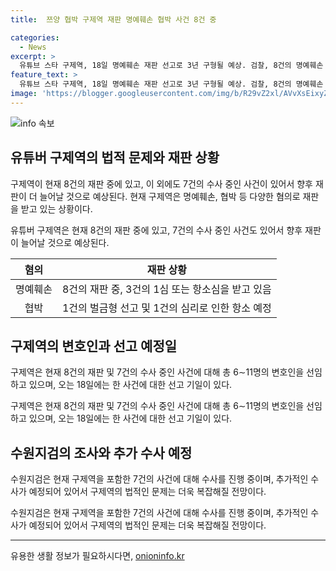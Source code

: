 ```yaml
---
title:  쯔양 협박 구제역 재판 명예훼손 협박 사건 8건 중

categories:
  - News
excerpt: >
  유튜브 스타 구제역, 18일 명예훼손 재판 선고로 3년 구형될 예상. 검찰, 8건의 명예훼손 등 혐의로 공소장 제출, 수원지법에서 8개 사건에 대한 재판 진행. 5차례 불구속기소 후, 형사11단독 김수정 판사 심리에서 징역 3년 구형 결정. 또 3건의 명예훼손, 협박 사건으로 1심 또는 항소심 재판 예정. 더불어 7건의 수사 중인 사건에도 향후 재판 예상.
feature_text: >
  유튜브 스타 구제역, 18일 명예훼손 재판 선고로 3년 구형될 예상. 검찰, 8건의 명예훼손 등 혐의로 공소장 제출, 수원지법에서 8개 사건에 대한 재판 진행. 5차례 불구속기소 후, 형사11단독 김수정 판사 심리에서 징역 3년 구형 결정. 또 3건의 명예훼손, 협박 사건으로 1심 또는 항소심 재판 예정. 더불어 7건의 수사 중인 사건에도 향후 재판 예상.
image: 'https://blogger.googleusercontent.com/img/b/R29vZ2xl/AVvXsEixyZcFfHzMRdzZMjFBmAUKJYCLCGyLL1o632UiGVXcaFdKo_bkvkuCioo0uUKlGfBVcT3P84aROyZIXSBEx3Aw5nCQ3pTgDom1WDC4m8eifvWiAmWEEVb4x6G_l8C0QH225ldMjyaFvpxGEBGNO37VmDTDMHGhJPq73UglMfDca1-0aw/s1600/blogspot.png'
---
```


<p><img src="https://blogger.googleusercontent.com/img/b/R29vZ2xl/AVvXsEixyZcFfHzMRdzZMjFBmAUKJYCLCGyLL1o632UiGVXcaFdKo_bkvkuCioo0uUKlGfBVcT3P84aROyZIXSBEx3Aw5nCQ3pTgDom1WDC4m8eifvWiAmWEEVb4x6G_l8C0QH225ldMjyaFvpxGEBGNO37VmDTDMHGhJPq73UglMfDca1-0aw/s1600/blogspot.png" alt="info 속보" /></p>

<h2 data-ke-size="size26">유튜버 구제역의 법적 문제와 재판 상황</h2>

<p>구제역이 현재 8건의 재판 중에 있고, 이 외에도 7건의 수사 중인 사건이 있어서 향후 재판이 더 늘어날 것으로 예상된다. 현재 구제역은 명예훼손, 협박 등 다양한 혐의로 재판을 받고 있는 상황이다.</p>

<p data-ke-size="size16">유튜버 구제역은 현재 8건의 재판 중에 있고, 7건의 수사 중인 사건도 있어서 향후 재판이 늘어날 것으로 예상된다.</p>

<table>
    <thead>
        <tr>
            <th>혐의</th>
            <th>재판 상황</th>
        </tr>
    </thead>
    <tbody>
        <tr>
            <td style="text-align: center;">명예훼손</td>
            <td style="text-align: center;">8건의 재판 중, 3건의 1심 또는 항소심을 받고 있음</td>
        </tr>
        <tr>
            <td style="text-align: center;">협박</td>
            <td style="text-align: center;">1건의 벌금형 선고 및 1건의 심리로 인한 항소 예정</td>
        </tr>
    </tbody>
</table>

<h2 data-ke-size="size26">구제역의 변호인과 선고 예정일</h2>

<p>구제역은 현재 8건의 재판 및 7건의 수사 중인 사건에 대해 총 6∼11명의 변호인을 선임하고 있으며, 오는 18일에는 한 사건에 대한 선고 기일이 있다.</p>

<p data-ke-size="size16">구제역은 현재 8건의 재판 및 7건의 수사 중인 사건에 대해 총 6∼11명의 변호인을 선임하고 있으며, 오는 18일에는 한 사건에 대한 선고 기일이 있다.</p>

<h2 data-ke-size="size26">수원지검의 조사와 추가 수사 예정</h2>

<p>수원지검은 현재 구제역을 포함한 7건의 사건에 대해 수사를 진행 중이며, 추가적인 수사가 예정되어 있어서 구제역의 법적인 문제는 더욱 복잡해질 전망이다.</p>

<p data-ke-size="size16">수원지검은 현재 구제역을 포함한 7건의 사건에 대해 수사를 진행 중이며, 추가적인 수사가 예정되어 있어서 구제역의 법적인 문제는 더욱 복잡해질 전망이다.</p>

<p><hr></p>
유용한 생활 정보가 필요하시다면, <a href="https://onioninfo.kr" rel="dofollow">onioninfo.kr</a>


